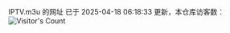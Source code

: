IPTV.m3u 的网址 已于 2025-04-18 06:18:33 更新，本仓库访客数：![Visitor's Count](https://profile-counter.glitch.me/hero1898_tv/count.svg)
